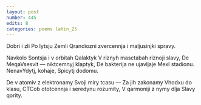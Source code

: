 ```yaml
---
layout: post
number: 445
edits: 8
categories: poems latin_25
---
```


Dobri i zli
Po lytsju Zemli
Qrandiozni zvercennja i maljusinjki spravy.

Navkolo Sontsja i v orbitah Qalaktyk
V riznyh masctabah riznoji slavy,
De MeqaVsesvit — niktcemnyj klaptyk,
De bakterija ne ujavljaje
MexI stadionu.
NenavYdytj, kohaje,
Spicytj dodomu.

De v atomiv z elektronamy 
Svoji miry tcasu —
Za jih zakonamy
Vhodxu do klasu,
CTCob ototcennja i seredynu rozumity,
V qarmoniji z nymy dlja Slavy qority.
